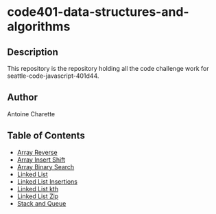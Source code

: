 # code401-data-structures-and-algorithms

## Description

This repository is the repository holding all the code challenge work for seattle-code-javascript-401d44.

## Author

Antoine Charette

## Table of Contents

- [Array Reverse](./array-reverse/README.md)
- [Array Insert Shift](./array-insert-shift/README.md)
- [Array Binary Search](./array-binary-search/README.md)
- [Linked List](./linked-list/README.md)
- [Linked List Insertions](./linked-list-insertions/README.md)
- [Linked List kth](./linked-list-kth/README.md)
- [Linked List Zip](./linked-list-zip/README.md)
- [Stack and Queue](./stack-and-queue/README.md)

